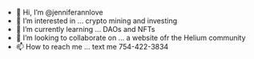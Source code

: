 - 👋 Hi, I’m @jenniferannlove
- 👀 I’m interested in ... crypto mining and investing  
- 🌱 I’m currently learning ... DAOs and NFTs
- 💞️ I’m looking to collaborate on ... a website ofr the Helium community 
- 📫 How to reach me ... text me 754-422-3834

<!---
jenniferannlove/jenniferannlove is a ✨ special ✨ repository because its `README.md` (this file) appears on your GitHub profile.
You can click the Preview link to take a look at your changes.
--->
